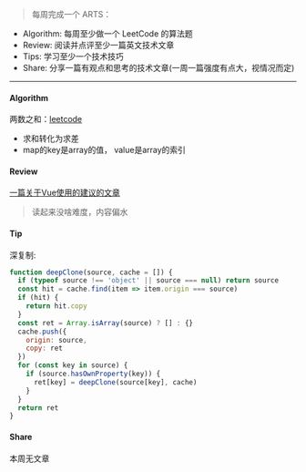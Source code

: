 > 每周完成一个 ARTS：<br>
* Algorithm: 每周至少做一个 LeetCode 的算法题
* Review: 阅读并点评至少一篇英文技术文章
* Tips: 学习至少一个技术技巧
* Share: 分享一篇有观点和思考的技术文章(一周一篇强度有点大，视情况而定)

<hr>

#### Algorithm
两数之和：[leetcode](https://leetcode-cn.com/problems/two-sum/)

* 求和转化为求差
* map的key是array的值， value是array的索引

#### Review
[一篇关于Vue使用的建议的文章](https://medium.com/@hohanga/vue-best-practices-templates-and-variables-99cc7e1fd42b)

> 读起来没啥难度，内容偏水
#### Tip
深复制:
```js
function deepClone(source, cache = []) {
  if (typeof source !== 'object' || source === null) return source
  const hit = cache.find(item => item.origin === source)
  if (hit) {
    return hit.copy
  }
  const ret = Array.isArray(source) ? [] : {}
  cache.push({
    origin: source,
    copy: ret
  })
  for (const key in source) {
    if (source.hasOwnProperty(key)) {
      ret[key] = deepClone(source[key], cache)
    }
  }
  return ret
}
```

#### Share
本周无文章